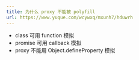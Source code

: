 ```yaml
---
title: 为什么 proxy 不能被 polyfill
url: https://www.yuque.com/wcywxq/mxunh7/hduwrh
---
```


- class 可用 function 模拟
- promise 可用 callback 模拟
- proxy 不能用 Object.defineProperty 模拟

